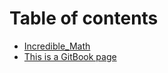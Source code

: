 # Table of contents

* [Incredible\_Math](README.md)
* [This is a GitBook page](this-is-a-gitbook-page.md)
